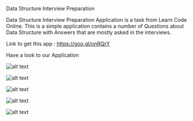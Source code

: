  Data Structure Interview Preparation

Data Structure Interview Preparation Application is a task from Learn Code Online.
This is a simple application contains a number of Questions about Data Structure with Answers that are mostly asked in the interviews.

Link to get this app : https://goo.gl/onRQrY

Have a look to our Application

![alt text](https://drive.google.com/open?id=1xfkZxAV4Rz1AknYtyzrfao7w0iRLVI9H)

![alt text](https://drive.google.com/open?id=1oLXYjvj7qsMW2SJzN4MHxXKuwvNpwYmH)

![alt text](https://drive.google.com/open?id=1ziqZomDjVYn_Cx1u6IqxDe5GrD15CNBc)

![alt text](https://drive.google.com/open?id=13wb9sG1KS7a5stbM7q00YoIutYJwdNf6)

![alt text](https://drive.google.com/open?id=17Ek1WwNPweEsahIpJzQT0Q1M2gBnQZ-2)
